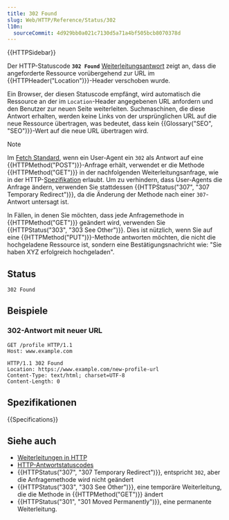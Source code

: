 ```yaml
---
title: 302 Found
slug: Web/HTTP/Reference/Status/302
l10n:
  sourceCommit: 4d929bb0a021c7130d5a71a4bf505bcb8070378d
---
```


{{HTTPSidebar}}

Der HTTP-Statuscode **`302 Found`** [Weiterleitungsantwort](/de/docs/Web/HTTP/Reference/Status#redirection_messages) zeigt an, dass die angeforderte Ressource vorübergehend zur URL im {{HTTPHeader("Location")}}-Header verschoben wurde.

Ein Browser, der diesen Statuscode empfängt, wird automatisch die Ressource an der im `Location`-Header angegebenen URL anfordern und den Benutzer zur neuen Seite weiterleiten. Suchmaschinen, die diese Antwort erhalten, werden keine Links von der ursprünglichen URL auf die neue Ressource übertragen, was bedeutet, dass kein {{Glossary("SEO", "SEO")}}-Wert auf die neue URL übertragen wird.

> [!NOTE]
> Im [Fetch Standard](https://fetch.spec.whatwg.org/#http-redirect-fetch), wenn ein User-Agent ein `302` als Antwort auf eine {{HTTPMethod("POST")}}-Anfrage erhält, verwendet er die Methode {{HTTPMethod("GET")}} in der nachfolgenden Weiterleitungsanfrage, wie in der HTTP-[Spezifikation](#spezifikationen) erlaubt.
> Um zu verhindern, dass User-Agents die Anfrage ändern, verwenden Sie stattdessen {{HTTPStatus("307", "307 Temporary Redirect")}}, da die Änderung der Methode nach einer `307`-Antwort untersagt ist.
>
> In Fällen, in denen Sie möchten, dass jede Anfragemethode in {{HTTPMethod("GET")}} geändert wird, verwenden Sie {{HTTPStatus("303", "303 See Other")}}.
> Dies ist nützlich, wenn Sie auf eine {{HTTPMethod("PUT")}}-Methode antworten möchten, die nicht die hochgeladene Ressource ist, sondern eine Bestätigungsnachricht wie: "Sie haben XYZ erfolgreich hochgeladen".

## Status

```http
302 Found
```

## Beispiele

### 302-Antwort mit neuer URL

```http
GET /profile HTTP/1.1
Host: www.example.com
```

```http
HTTP/1.1 302 Found
Location: https://www.example.com/new-profile-url
Content-Type: text/html; charset=UTF-8
Content-Length: 0
```

## Spezifikationen

{{Specifications}}

## Siehe auch

- [Weiterleitungen in HTTP](/de/docs/Web/HTTP/Guides/Redirections)
- [HTTP-Antwortstatuscodes](/de/docs/Web/HTTP/Reference/Status)
- {{HTTPStatus("307", "307 Temporary Redirect")}}, entspricht `302`, aber die Anfragemethode wird nicht geändert
- {{HTTPStatus("303", "303 See Other")}}, eine temporäre Weiterleitung, die die Methode in {{HTTPMethod("GET")}} ändert
- {{HTTPStatus("301", "301 Moved Permanently")}}, eine permanente Weiterleitung.
